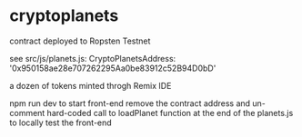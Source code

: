 # cryptoplanets

contract deployed to Ropsten Testnet

see 
src/js/planets.js:
CryptoPlanetsAddress: '0x950158ae28e707262295Aa0be83912c52B94D0bD'

a dozen of tokens minted throgh Remix IDE

npm run dev to start front-end
remove the contract address and un-comment hard-coded call to loadPlanet function at the end of the planets.js to locally test the front-end

